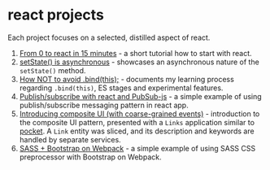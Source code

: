 # react projects

Each project focuses on a selected, distilled aspect of react.

1. [From 0 to react in 15 minutes](https://github.com/bkaminnski/react/tree/master/01-from-0-to-react-in-15-minutes) - a short tutorial how to start with react.
1. [setState() is asynchronous](https://github.com/bkaminnski/react/tree/master/02-set-state-is-asynchronous) - showcases an asynchronous nature of the `setState()` method.
1. [How NOT to avoid .bind(this);](https://github.com/bkaminnski/react/tree/master/03-how-NOT-to-avoid-bind-this) - documents my learning process regarding `.bind(this)`, ES stages and experimental features.
1. [Publish/subscribe with react and PubSub-js](https://github.com/bkaminnski/react/tree/master/04-react-with-pubsub-js) - a simple example of using publish/subscribe messaging pattern in react app.
1. [Introducing composite UI (with coarse-grained events)](https://github.com/bkaminnski/react/tree/master/05-introducing-composite-ui) - introduction to the composite UI pattern, presented with a `Links` application similar to [pocket](http://getpocket.com/). A `Link` entity was sliced, and its description and keywords are handled by separate services.
1. [SASS + Bootstrap on Webpack](https://github.com/bkaminnski/react/tree/master/06-sass-bootstrap-webpack) - a simple example of using SASS CSS preprocessor with Bootstrap on Webpack.
